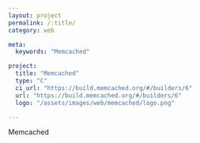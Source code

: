 ```yaml
---
layout: project
permalink: /:title/
category: web

meta:
  keywords: "Memcached"

project:
  title: "Memcached"
  type: "C"
  ci_url: "https://build.memcached.org/#/builders/6"
  url: "https://build.memcached.org/#/builders/6"
  logo: "/assets/images/web/memcached/logo.png"

---
```

<p>Memcached</p>
